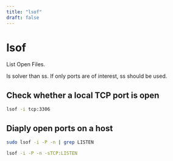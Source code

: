 ```yaml
---
title: "lsof"
draft: false
---
```


# lsof

List Open Files.

Is solver than ss. If only ports are of interest, ss should be used.

## Check whether a local TCP port is open

```bash
lsof -i tcp:3306
```

## Diaply open ports on a host

```bash
sudo lsof -i -P -n | grep LISTEN
```

```bash
lsof -i -P -n -sTCP:LISTEN
```
